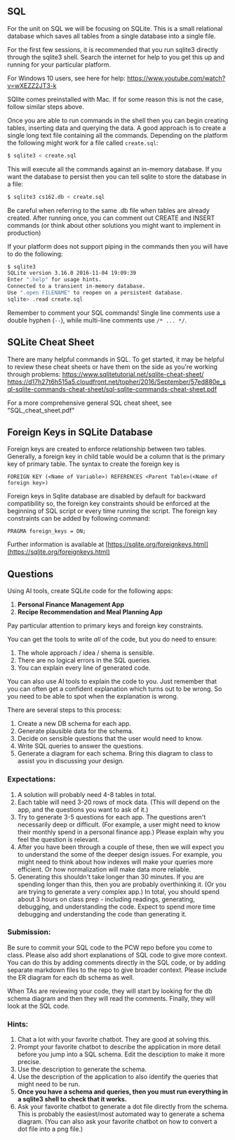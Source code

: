 ## SQL

For the unit on SQL we will be focusing on SQLite. This is a small
relational database which saves all tables from a single database
into a single file.

For the first few sessions, it is recommended that you run sqlite3 directly
through the sqlite3 shell. Search the internet for help to you get this up
and running for your particular platform.

For Windows 10 users, see here for help: https://www.youtube.com/watch?v=wXEZZ2JT3-k

SQlite comes preinstalled with Mac. If for some reason this is not the case, follow similar steps above.

Once you are able to run commands in the shell then you can begin creating
tables, inserting data and querying the data. A good approach is to
create a single long text file containing all the commands. Depending on the
platform the following might work for a file called `create.sql`:

```bash
$ sqlite3 < create.sql
```

This will execute all the commands against an in-memory database. If you want
the database to persist then you can tell sqlite to store the database in a file:

```bash
$ sqlite3 cs162.db < create.sql
```

Be careful when referring to the same .db file when tables are already created.
After running once, you can comment out CREATE and INSERT commands (or think about other solutions you might want to implement in production)

If your platform does not support piping in the commands then you will have to
do the following:

```bash
$ sqlite3
SQLite version 3.16.0 2016-11-04 19:09:39
Enter ".help" for usage hints.
Connected to a transient in-memory database.
Use ".open FILENAME" to reopen on a persistent database.
sqlite> .read create.sql
```

Remember to comment your SQL commands! Single line comments use a double
hyphen (`--`), while multi-line comments use `/* ... */`.

## SQLite Cheat Sheet

There are many helpful commands in SQL. To get started, it may be helpful to review these cheat sheets or have them on the side as you're working through problems:
https://www.sqlitetutorial.net/sqlite-cheat-sheet/
https://d17h27t6h515a5.cloudfront.net/topher/2016/September/57ed880e_sql-sqlite-commands-cheat-sheet/sql-sqlite-commands-cheat-sheet.pdf

For a more comprehensive general SQL cheat sheet, see "SQL_cheat_sheet.pdf"

## Foreign Keys in SQLite Database

Foreign keys are created to enforce relationship between two tables. Generally, a foreign key in child table would be a column that is the primary key of primary table. The syntax to create the foreign key is

```
FOREIGN KEY (<Name of Variable>) REFERENCES <Parent Table>(<Name of foreign key>)
```

Foreign keys in Sqlite database are disabled by default for backward compatibility so, the foreign key constraints should be enforced at the beginning of SQL script or every time running the script.
The foreign key constraints can be added by following command:

```
PRAGMA foreign_keys = ON;
```

Further information is available at [https://sqlite.org/foreignkeys.html](https://sqlite.org/foreignkeys.html)

## Questions

Using AI tools, create SQLite code for the following apps:

1. **Personal Finance Management App**
2. **Recipe Recommendation and Meal Planning App**

Pay particular attention to primary keys and foreign key constraints.

You can get the tools to write _all_ of the code, but you do need to ensure:

1. The whole approach / idea / shema is sensible.
2. There are no logical errors in the SQL queries.
3. You can explain every line of generated code.

You can also use AI tools to explain the code to you. Just remember
that you can often get a confident explanation which turns out to
be wrong. So you need to be able to spot when the explanation is
wrong.

There are several steps to this process:

1. Create a new DB schema for each app.
2. Generate plausible data for the schema.
3. Decide on sensible questions that the user would need to know.
4. Write SQL queries to answer the questions.
5. Generate a diagram for each schema. Bring this diagram to class to assist you in discussing your design.

### Expectations:

1. A solution will probably need 4-8 tables in total.
2. Each table will need 3-20 rows of mock data. (This will depend on the app, and the questions you want to ask of it.)
3. Try to generate 3-5 questions for each app. The questions aren't necessarily
   deep or difficult. (For example, a user might need to know their monthly spend in
   a personal finance app.) Please explain why you feel the question is relevant.
4. After you have been through a couple of these, then we will expect you to understand the some of the deeper design issues. For example, you might need to think about how indexes will make your queries more efficient. Or how normalization will make data more reliable.
5. Generating this shouldn't take longer than 30 minutes. If you are spending longer than this, then you are probably overthinking it. (Or you are trying to generate a very complex app.) In total, you should spend about 3 hours on class prep - including readings, generating, debugging, and understanding the code. Expect to spend more
   time debugging and understanding the code than generating it.

### Submission:

Be sure to commit your SQL code to the PCW repo before you come to class.
Please also add short explanations of SQL code to give more context. You can
do this by adding comments directly in the SQL code, or by adding separate markdown
files to the repo to give broader context. Please include the ER diagram for each db schema as well.

When TAs are reviewing your code, they will start by looking for the db schema diagram
and then they will read the comments. Finally, they will look at the SQL code.

### Hints:

1. Chat a lot with your favorite chatbot. They are good at solving this.
2. Prompt your favorite chatbot to describe the application in more detail before you jump into a SQL schema. Edit the desciption to make it more precise.
3. Use the description to generate the schema.
4. Use the description of the application to also identify the queries that might need to be run.
5. **Once you have a schema and queries, then you must run everything in a sqlite3 shell to check that it works.**
6. Ask your favorite chatbot to generate a dot file directly from the schema. This is probably the easiest/most automated way to generate a schema diagram. (You can also ask your favorite chatbot on how to convert a dot file into a png file.)

